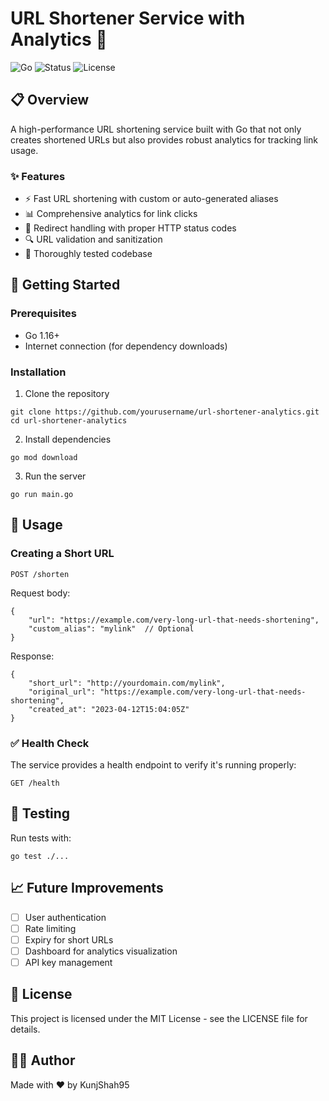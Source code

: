 # URL Shortener Service with Analytics 🚀 

![Go](https://img.shields.io/badge/Go-1.16+-00ADD8?style=for-the-badge&logo=go&logoColor=white)
![Status](https://img.shields.io/badge/Status-Active-success?style=for-the-badge)
![License](https://img.shields.io/badge/License-MIT-blue?style=for-the-badge)

## 📋 Overview

A high-performance URL shortening service built with Go that not only creates shortened URLs but also provides robust analytics for tracking link usage.

### ✨ Features

- ⚡ Fast URL shortening with custom or auto-generated aliases
- 📊 Comprehensive analytics for link clicks
- 🔄 Redirect handling with proper HTTP status codes
- 🔍 URL validation and sanitization
- 🧪 Thoroughly tested codebase

## 🚀 Getting Started

### Prerequisites

- Go 1.16+
- Internet connection (for dependency downloads)

### Installation

1. Clone the repository
```
git clone https://github.com/yourusername/url-shortener-analytics.git
cd url-shortener-analytics
```

2. Install dependencies
```
go mod download
```

3. Run the server
```
go run main.go
```

## 🔧 Usage

### Creating a Short URL

```
POST /shorten
```

Request body:
```
{
    "url": "https://example.com/very-long-url-that-needs-shortening",
    "custom_alias": "mylink"  // Optional
}
```

Response:
```
{
    "short_url": "http://yourdomain.com/mylink",
    "original_url": "https://example.com/very-long-url-that-needs-shortening",
    "created_at": "2023-04-12T15:04:05Z"
}
```

### ✅ Health Check

The service provides a health endpoint to verify it's running properly:

```
GET /health
```

## 🧪 Testing

Run tests with:

```
go test ./...
```

## 📈 Future Improvements

- [ ] User authentication
- [ ] Rate limiting
- [ ] Expiry for short URLs
- [ ] Dashboard for analytics visualization
- [ ] API key management

## 📝 License

This project is licensed under the MIT License - see the LICENSE file for details.

## 👨‍💻 Author

Made with ❤️ by KunjShah95